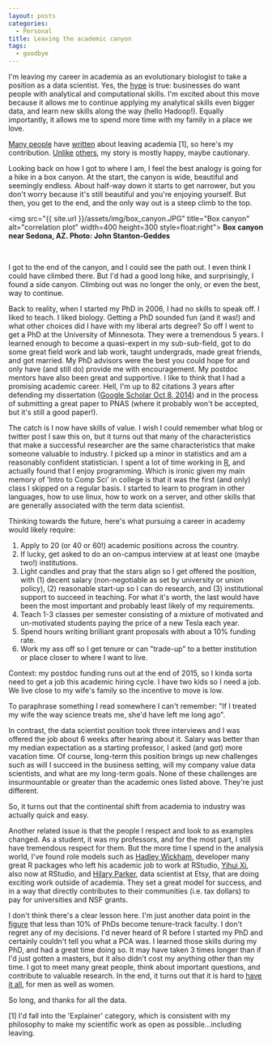 ```yaml
---
layout: posts
categories: 
  - Personal
title: Leaving the academic canyon
tags: 
  - goodbye
---
```


I'm leaving my career in academia as an evolutionary biologist to take a position as a data scientist. Yes, the [hype](http://www.mckinsey.com/insights/business_technology/big_data_the_next_frontier_for_innovation) is true: businesses do want people with analytical and computational skills. I'm excited about this move because it allows me to continue applying my analytical skills even bigger data, and learn new skills along the way (hello Hadoop!). Equally importantly, it allows me to spend more time with my family in a place we love. 

[Many people](http://www.slate.com/blogs/browbeat/2013/10/24/quitting_academic_jobs_professor_zachary_ernst_and_other_leaving_tenure.html) have [written](https://chroniclevitae.com/news/216-why-so-many-academics-quit-and-tell) about leaving academia [1], so here's my contribution. [Unlike](http://zacharyernst.blogspot.com/2013/10/why-i-jumped-out-of-ivory-tower.html) [others](http://chronicle.com/article/Location-Location-Location/134264/?cid=oh&utm_source=oh&utm_medium=en), my story is mostly happy, maybe cautionary. 

Looking back on how I got to where I am, I feel the best analogy is going for a hike in a box canyon. At the start, the canyon is wide, beautiful and seemingly endless. About half-way down it starts to get narrower, but you don't worry because it's still beautiful and you're enjoying yourself. But then, you get to the end, and the only way out is a steep climb to the top.

<img src="{{ site.url }}/assets/img/box_canyon.JPG" title="Box canyon" alt="correlation plot" width=400 height=300 style=float:right">
**Box canyon near Sedona, AZ. Photo: John Stanton-Geddes**

</br>

I got to the end of the canyon, and I could see the path out. I even think I could have climbed there. But I'd had a good long hike, and surprisingly, I found a side canyon. Climbing out was no longer the only, or even the best, way to continue.

Back to reality, when I started my PhD in 2006, I had no skills to speak off. I liked to teach. I liked biology. Getting a PhD sounded fun (and it was!) and what other choices did I have with my liberal arts degree? So off I went to get a PhD at the University of Minnesota. They were a tremendous 5 years. I learned enough to become a quasi-expert in my sub-sub-field, got to do some great field work and lab work, taught undergrads, made great friends, and got married. My PhD advisors were the best you could hope for and only have (and still do) provide me with encouragement. My postdoc mentors have also been great and supportive. I like to think that I had a promising academic career. Hell, I'm up to 82 citations 3 years after defending my dissertation ([Google Scholar Oct 8, 2014](http://scholar.google.com/citations?user=jwSvNVcAAAAJ&hl=en)) and in the process of submitting a great paper to PNAS (where it probably won't be accepted, but it's still a good paper!).

The catch is I now have skills of value. I wish I could remember what blog or twitter post I saw this on, but it turns out that many of the characteristics that make a successful researcher are the same characteristics that make someone valuable to industry. I picked up a minor in statistics and am a reasonably confident statistician. I spent a lot of time working in [R](http://www.r-project.org/), and actually found that I enjoy programming. Which is ironic given my main memory of 'Intro to Comp Sci' in college is that it was the first (and only) class I skipped on a regular basis. I started to learn to program in other languages, how to use linux, how to work on a server, and other skills that are generally associated with the term data scientist.

Thinking towards the future, here's what pursuing a career in academy would likely require:

1. Apply to 20 (or 40 or 60!) academic positions across the country. 
2. If lucky, get asked to do an on-campus interview at at least one (maybe two!) institutions.
3. Light candles and pray that the stars align so I get offered the position, with (1) decent salary (non-negotiable as set by university or union policy), (2) reasonable start-up so I can do research, and (3) institutional support to succeed in teaching. For what it's worth, the last would have been the most important and probably least likely of my requirements. 
4. Teach 1-3 classes per semester consisting of a mixture of motivated and un-motivated students paying the price of a new Tesla each year. 
4. Spend hours writing brilliant grant proposals with about a 10% funding rate.
4. Work my ass off so I get tenure or can "trade-up" to a better institution or place closer to where I want to live. 

Context: my postdoc funding runs out at the end of 2015, so I kinda sorta need to get a job this academic hiring cycle. I have two kids so I need a job. We live close to my wife's family so the incentive to move is low. 

To paraphrase something I read somewhere I can't remember: "If I treated my wife the way science treats me, she'd have left me long ago".

In contrast, the data scientist position took three interviews and I was offered the job about 6 weeks after hearing about it. Salary was better than my median expectation as a starting professor, I asked (and got) more vacation time. Of course, long-term this position brings up new challenges such as will I succeed in the business setting, will my company value data scientists, and what are my long-term goals. None of these challenges are insurmountable or greater than the academic ones listed above. They're just different. 

So, it turns out that the continental shift from academia to industry was actually quick and easy. 

Another related issue is that the people I respect and look to as examples changed. As a student, it was my professors, and for the most part, I still have tremendous respect for them. But the more time I spend in the analysis world, I've found role models such as [Hadley Wickham](http://hadley.wickham.usesthis.com/), developer many great R packages who left his academic job to work at RStudio, [Yihui Xi](http://yihui.name/), also now at RStudio, and [Hilary Parker](http://hilaryparker.com/about-hilary-parker/), data scientist at Etsy, that are doing exciting work outside of academia. They set a great model for success, and in a way that directly contributes to their communities (i.e. tax dollars) to pay for universities and NSF grants. 

I don't think there's a clear lesson here. I'm just another data point in the [figure](http://www.ascb.org/ascbpost/index.php/compass-points/item/285-where-will-a-biology-phd-take-you) that less than 10% of PhDs become tenure-track faculty. I don't regret any of my decisions. I'd never heard of R before I started my PhD and certainly couldn't tell you what a PCA was. I learned those skills during my PhD, and had a great time doing so. It may have taken 3 times longer than if I'd just gotten a masters, but it also didn't cost my anything other than my time. I got to meet many great people, think about important questions, and contribute to valuable research. In the end, it turns out that it is hard to [have it all](http://www.theatlantic.com/magazine/archive/2012/07/why-women-still-cant-have-it-all/309020/), for men as well as women.

So long, and thanks for all the data.


[1] I'd fall into the 'Explainer' category, which is consistent with my philosophy to make my scientific work as open as possible...including leaving.
